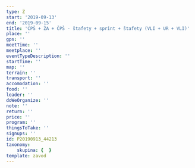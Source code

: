```yaml
---
type: Z
start: '2019-09-13'
end: '2019-09-15'
title: 'ČPŠ + ŽA + ČPŠ - štafety + sprint + štafety (VLI + UR + VLI)'
place: ''
gps: ''
meetTime: ''
meetplace: ''
eventTypeDescription: ''
startTime: ''
map: ''
terrain: ''
transport: ''
accomodation: ''
food: ''
leader: ''
doWeOrganize: ''
note: ''
return: ''
price: ''
program: ''
thingsToTake: ''
signups: ''
id: P20190913_44213
taxonomy:
    skupina: {  }
template: zavod
---
```

